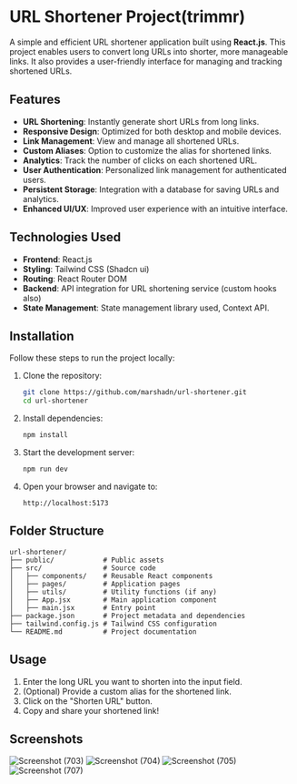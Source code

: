 # URL Shortener Project(trimmr)

A simple and efficient URL shortener application built using **React.js**. This project enables users to convert long URLs into shorter, more manageable links. It also provides a user-friendly interface for managing and tracking shortened URLs.

## Features

- **URL Shortening**: Instantly generate short URLs from long links.
- **Responsive Design**: Optimized for both desktop and mobile devices.
- **Link Management**: View and manage all shortened URLs.
- **Custom Aliases**: Option to customize the alias for shortened links.
- **Analytics**: Track the number of clicks on each shortened URL.
- **User Authentication**: Personalized link management for authenticated users.
- **Persistent Storage**: Integration with a database for saving URLs and analytics.
- **Enhanced UI/UX**: Improved user experience with an intuitive interface.

## Technologies Used

- **Frontend**: React.js
- **Styling**: Tailwind CSS (Shadcn ui)
- **Routing**: React Router DOM 
- **Backend**: API integration for URL shortening service (custom hooks also)
- **State Management**: State management library  used,  Context API.

## Installation

Follow these steps to run the project locally:

1. Clone the repository:
   ```bash
   git clone https://github.com/marshadn/url-shortener.git
   cd url-shortener
   ```

2. Install dependencies:
   ```bash
   npm install
   ```

3. Start the development server:
   ```bash
   npm run dev
   ```

4. Open your browser and navigate to:
   ```
   http://localhost:5173
   ```

## Folder Structure

```plaintext
url-shortener/
├── public/            # Public assets
├── src/               # Source code
│   ├── components/    # Reusable React components
│   ├── pages/         # Application pages
│   ├── utils/         # Utility functions (if any)
│   ├── App.jsx        # Main application component
│   ├── main.jsx       # Entry point
├── package.json       # Project metadata and dependencies
├── tailwind.config.js # Tailwind CSS configuration
└── README.md          # Project documentation
```

## Usage

1. Enter the long URL you want to shorten into the input field.
2. (Optional) Provide a custom alias for the shortened link.
3. Click on the "Shorten URL" button.
4. Copy and share your shortened link!

## Screenshots

![Screenshot (703)](https://github.com/user-attachments/assets/32db71c4-6621-4f76-8166-be4138d7d90e)
![Screenshot (704)](https://github.com/user-attachments/assets/98d5b311-7c48-479f-bb2a-2c34bd05ea52)
![Screenshot (705)](https://github.com/user-attachments/assets/ac401a45-d4ea-4aba-b26a-d839d791d315)
![Screenshot (707)](https://github.com/user-attachments/assets/0d5ad135-1973-4a8c-9745-03ad64c46cf3)




